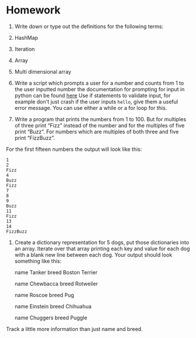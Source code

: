 # Homework

1.  Write down or type out the definitions for the following terms:

2.  HashMap
3.  Iteration
4.  Array
5.  Multi dimensional array

6.  Write a script which prompts a user for a number and counts from 1 to
	the user inputted number the documentation for prompting for input in
	python can be found
	[here](https://docs.python.org/3/library/functions.html?highlight=input#input)
	Use if statements to validate input, for example don't just crash if
	the user inputs `hello`, give them a useful error message. You can
	use either a while or a for loop for this.

7.  Write a program that prints the numbers from 1 to 100. But for
	multiples of three print “Fizz” instead of the number and for the
	multiples of five print “Buzz”. For numbers which are multiples of
	both three and five print “FizzBuzz”.

For the first fifteen numbers the output will look like this:

	1
	2
	Fizz
	4
	Buzz
	Fizz
	7
	8
	9
	Buzz
	11
	Fizz
	13
	14
	FizzBuzz

1.  Create a dictionary representation for 5 dogs, put those dictionaries
	into an array. Iterate over that array printing each key and value
	for each dog with a blank new line between each dog. Your output
	should look something like this:

	name Tanker
	breed Boston Terrier

	name Chewbacca
	breed Rotweiler

	name Roscoe
	breed Pug

	name Einstein
	breed Chihuahua

	name Chuggers
	breed Puggle

Track a little more information than just name and breed.
